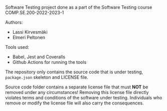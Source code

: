 Software Testing project done as a part of the Software Testing course COMP.SE.200-2022-2023-1

Authors:
- Lassi Kirvesmäki
- Elmeri Peltonen

Tools used:
- Babel, Jest and Coveralls
- Github Actions for running the tools

The repository only contains the source code that is under testing, `package.json` skeleton
and LICENSE file.

Source code folder contains a separate license file that must **NOT** be removed under any circumstances!
Removing this license file directly violates terms and conditions of the software under testing.
Individuals who remove or modify the license file will also carry the consequences.
